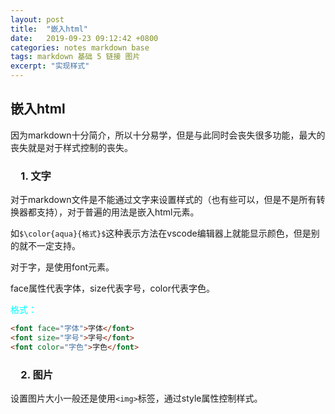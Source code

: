 ```yaml
---
layout: post
title:  "嵌入html"
date:   2019-09-23 09:12:42 +0800
categories: notes markdown base
tags: markdown 基础 5 链接 图片
excerpt: "实现样式"
---
```


## 嵌入html

因为markdown十分简介，所以十分易学，但是与此同时会丧失很多功能，最大的丧失就是对于样式控制的丧失。

### &emsp;1. 文字

对于markdown文件是不能通过文字来设置样式的（也有些可以，但是不是所有转换器都支持），对于普遍的用法是嵌入html元素。

如`$\color{aqua}{格式}$`这种表示方法在vscode编辑器上就能显示颜色，但是别的就不一定支持。

对于字，是使用font元素。

face属性代表字体，size代表字号，color代表字色。

<font color="aqua">格式：</font>

```markdown
<font face="字体">字体</font>
<font size="字号">字号</font>
<font color="字色">字色</font>
```

### &emsp;2. 图片

设置图片大小一般还是使用`<img>`标签，通过style属性控制样式。
